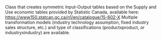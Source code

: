 Class that creates symmetric Input-Output tables based on the Supply and Use economic tables provided by Statistic
Canada, available here: https://www150.statcan.gc.ca/n1/en/catalogue/15-602-X
Multiple transformation models (industry technology assumption, fixed industry sales structure, etc.) and
type of classifications (productxproduct, or industryxindustry) are available.